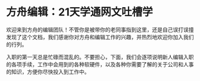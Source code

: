 # 方舟编辑：21天学通网文吐槽学

欢迎来到方舟的编辑团队！不管你是被带你的老同事指到这里，还是自己误打误撞发现了这个文档，我们感谢你对方舟和编辑工作的兴趣，并热烈地欢迎你加入我们的行列。

入职的第一天总是忙碌而混乱的。不要担心，下面，我们会逐项说明新人编辑入职的各项手续，工作中会用到的各种软硬件，以及各种你需要了解的关于公司和人事的知识，方便你尽快投入到工作中。

